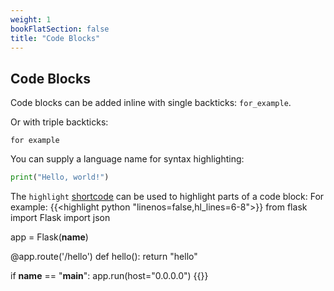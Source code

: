 ```yaml
---
weight: 1
bookFlatSection: false
title: "Code Blocks"
---
```


## Code Blocks

Code blocks can be added inline with single backticks: `for_example`.

Or with triple backticks:
```
for example
```

You can supply a language name for syntax highlighting:
```python
print("Hello, world!")
```

The `highlight` [shortcode](https://gohugo.io/content-management/shortcodes/#highlight) can be used to highlight parts of a code block:
For example:
{{<highlight python "linenos=false,hl_lines=6-8">}}
from flask import Flask
import json

app = Flask(__name__)

@app.route('/hello')
def hello():
    return "hello"

if __name__ == "__main__":
    app.run(host="0.0.0.0")
{{</highlight>}}
